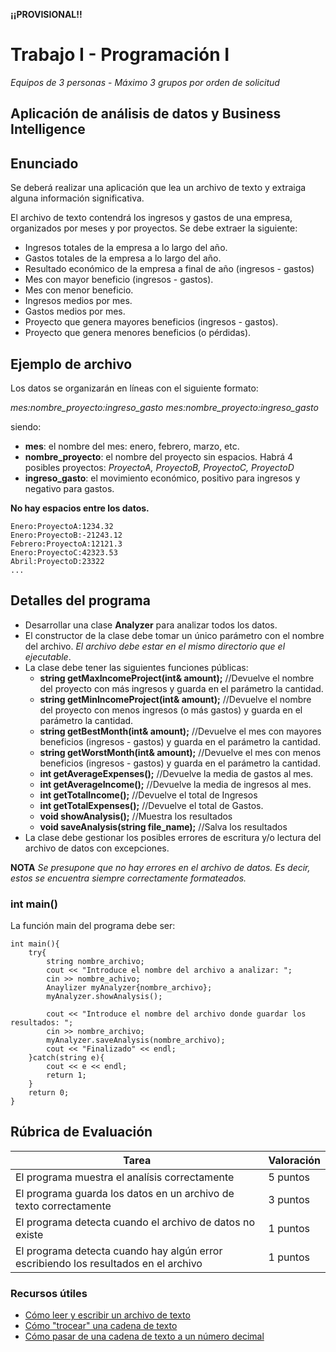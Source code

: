 
**¡¡PROVISIONAL!!**


# Trabajo I - Programación I

*Equipos de 3 personas* - *Máximo 3 grupos por orden de solicitud*

## Aplicación de análisis de datos y Business Intelligence

## Enunciado
Se deberá realizar una aplicación que lea un archivo de texto y extraiga alguna información significativa.

El archivo de texto contendrá los ingresos y gastos de una empresa, organizados por meses y por proyectos. Se debe extraer la siguiente:

  * Ingresos totales de la empresa a lo largo del año.
  * Gastos totales de la empresa a lo largo del año.
  * Resultado económico de la empresa a final de año (ingresos - gastos)
  * Mes con mayor beneficio (ingresos - gastos).
  * Mes con menor beneficio.
  * Ingresos medios por mes.
  * Gastos medios por mes.
  * Proyecto que genera mayores beneficios (ingresos - gastos).
  * Proyecto que genera menores beneficios (o pérdidas).
  
## Ejemplo de archivo

Los datos se organizarán en líneas con el siguiente formato: 

*mes:nombre_proyecto:ingreso_gasto*
*mes:nombre_proyecto:ingreso_gasto* 

siendo:

 * **mes**: el nombre del mes: enero, febrero, marzo, etc.
 * **nombre_proyecto**: el nombre del proyecto sin espacios. Habrá 4 posibles proyectos: *ProyectoA, ProyectoB, ProyectoC, ProyectoD*
 * **ingreso_gasto**: el movimiento económico, positivo para ingresos y negativo para gastos.

**No hay espacios entre los datos.**

    Enero:ProyectoA:1234.32
    Enero:ProyectoB:-21243.12
    Febrero:ProyectoA:12121.3
    Enero:ProyectoC:42323.53
    Abril:ProyectoD:23322
    ...
## Detalles del programa
   * Desarrollar una clase **Analyzer** para analizar todos los datos.
   * El constructor de la clase debe tomar un único parámetro con el nombre del archivo. *El archivo debe estar en el mismo directorio que el ejecutable*.
   * La clase debe tener las siguientes funciones públicas:
	   * **string getMaxIncomeProject(int& amount);** //Devuelve el nombre del proyecto con más ingresos y guarda en el parámetro la cantidad.
	   * **string getMinIncomeProject(int& amount);** //Devuelve el nombre del proyecto con menos ingresos (o más gastos) y guarda en el parámetro la cantidad.
	   * **string getBestMonth(int& amount);** //Devuelve el mes con mayores beneficios (ingresos - gastos) y guarda en el parámetro la cantidad.
	   * **string getWorstMonth(int& amount);** //Devuelve el mes con menos beneficios (ingresos - gastos) y guarda en el parámetro la cantidad.
	   * **int getAverageExpenses();** //Devuelve la media de gastos al mes.
	   * **int getAverageIncome();** //Devuelve la media de ingresos al mes.
	   * **int getTotalIncome();** //Devuelve el total de Ingresos
	   * **int getTotalExpenses();** //Devuelve el total de Gastos.
	   *  **void showAnalysis();** //Muestra los resultados
	   *  **void saveAnalysis(string file_name);** //Salva los resultados
   * La clase debe gestionar los posibles errores de escritura y/o lectura del archivo de datos con excepciones.

**NOTA** *Se presupone que no hay errores en el archivo de datos. Es decir, estos se encuentra siempre correctamente formateados.*
### int main()
La función main del programa debe ser:

    int main(){
		try{
			string nombre_archivo;
			cout << "Introduce el nombre del archivo a analizar: ";
			cin >> nombre_achivo;
			Anaylizer myAnalyzer{nombre_archivo};
			myAnalyzer.showAnalysis();
			
			cout << "Introduce el nombre del archivo donde guardar los resultados: ";
			cin >> nombre_archivo;
			myAnalyzer.saveAnalysis(nombre_archivo);
			cout << "Finalizado" << endl;
		}catch(string e){
			cout << e << endl;
			return 1;
		}
		return 0;
	}


## Rúbrica de Evaluación
| Tarea | Valoración  |
--|--|
|El programa muestra el analísis correctamente| 5 puntos  |
|El programa guarda los datos en un archivo de texto correctamente  | 3 puntos |
|El programa detecta cuando el archivo de datos no existe  | 1 puntos |
|El programa detecta cuando hay algún error escribiendo los resultados en el archivo  | 1 puntos |

### Recursos útiles
  * [Cómo leer y escribir un archivo de texto](http://www.aprendeaprogramar.com/mod/resource/view.php?id=344)
  * [Cómo "trocear" una cadena de texto](https://en.cppreference.com/w/cpp/string/basic_string/find)
  * [Cómo pasar de una cadena de texto a un número decimal](http://www.cplusplus.com/reference/string/stof/)
